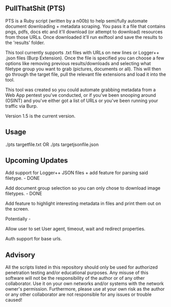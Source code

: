 ## PullThatShit (PTS)

PTS is a Ruby script (written by a n00b) to help semi/fully automate document downloading + metadata scraping. You pass it a file that contains pngs, pdfs, docs etc and it'll download (or attempt to download) resources from those URLs. Once downloaded it'll run exiftool and save the results to the 'results' folder. 

This tool currently supports .txt files with URLs on new lines or Logger++ .json files (Burp Extension). Once the file is specified you can choose a few options like removing previous results/downloads and selecting what filetype group you want to grab (pictures, documents or all). This will then go through the target file, pull the relevant file extensions and load it into the tool.

This tool was created so you could automate grabbing metadata from a Web App pentest you've conducted, or if you've been snooping around (OSINT) and you've either got a list of URLs or you've been running your traffic via Burp.

Version 1.5 is the current version.

## Usage

./pts targetfile.txt
OR
./pts targetjsonfile.json

## Upcoming Updates

Add support for Logger++ JSON files + add feature for parsing said filetype. - DONE

Add document group selection so you can only chose to download image filetypes. - DONE

Add feature to highlight interesting metadata in files and print them out on the screen.

Potentially -

Allow user to set User agent, timeout, wait and redirect properties.

Auth support for base urls.

## Advisory

All the scripts listed in this repository should only be used for authorized penetration testing and/or educational purposes. Any misuse of this software will not be the responsibility of the author or of any other collaborator. Use it on your own networks and/or systems with the network owner's permission. Furthermore, please use at your own risk as the author or any other collaborator are not responsible for any issues or trouble caused!
